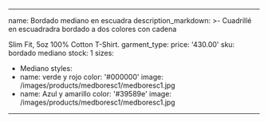 ---
name: Bordado mediano en escuadra
description_markdown: >-
  Cuadrillé en escuadradra bordado a dos colores con cadena



  Slim Fit, 5oz 100% Cotton T-Shirt.
garment_type:
price: '430.00'
sku: bordado mediano
stock: 1
sizes:
  - Mediano
styles:
  - name: verde y rojo
    color: '#000000'
    image: /images/products/medboresc1/medboresc1.jpg
  - name: Azul y amarillo
    color: '#39589e'
    image: /images/products/medboresc1/medboresc1.jpg
 ---